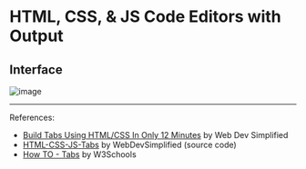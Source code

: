 # HTML, CSS, & JS Code Editors with Output
## Interface
![image](https://github.com/user-attachments/assets/54f07e96-f24a-4fc0-b721-ef160eefead4)

---
References: <br/>
- [Build Tabs Using HTML/CSS In Only 12 Minutes](https://youtu.be/5L6h_MrNvsk?si=z85dnBHEe_TcYxbI) by Web Dev Simplified
- [HTML-CSS-JS-Tabs](https://github.com/WebDevSimplified/HTML-CSS-JS-Tabs) by WebDevSimplified (source code)
- [How TO - Tabs](https://www.w3schools.com/howto/howto_js_tabs.asp) by W3Schools
